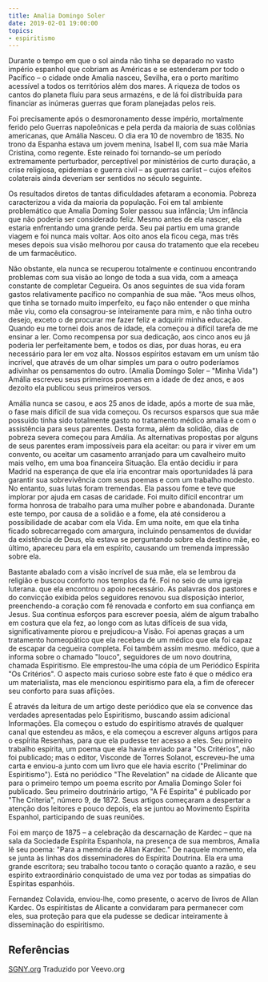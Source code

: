 ```yaml
---
title: Amalia Domingo Soler
date: 2019-02-01 19:00:00
topics: 
- espiritismo
---
```


Durante o tempo em que o sol ainda não tinha se deparado no vasto império
espanhol que cobriam as Américas e se estenderam por todo o Pacífico – o
cidade onde Amalia nasceu, Sevilha, era o porto marítimo acessível a todos os
territórios além dos mares. A riqueza de todos os cantos do planeta fluiu para
seus armazéns, e de lá foi distribuída para financiar as inúmeras guerras que
foram planejadas pelos reis.

Foi precisamente após o desmoronamento desse império, mortalmente ferido pelo
Guerras napoleônicas e pela perda da maioria de suas colônias americanas, que
Amália Nasceu. O dia era 10 de novembro de 1835. No trono da Espanha estava um
jovem menina, Isabel II, com sua mãe Maria Cristina, como regente. Este reinado
foi tornando-se um período extremamente perturbador, perceptível por ministérios
de curto duração, a crise religiosa, epidemias e guerra civil – as guerras
carlist – cujos efeitos colaterais ainda deveriam ser sentidos no século
seguinte.

Os resultados diretos de tantas dificuldades afetaram a economia. Pobreza
caracterizou a vida da maioria da população.  Foi em tal ambiente problemático
que Amalia Doming Soler passou sua infância; Um infância que não poderia ser
considerado feliz. Mesmo antes de ela nascer, ela estaria enfrentando uma grande
perda. Seu pai partiu em uma grande viagem e foi nunca mais voltar. Aos oito
anos ela ficou cega, mas três meses depois sua visão melhorou por causa do
tratamento que ela recebeu de um farmacêutico.

Não obstante, ela nunca se recuperou totalmente e continuou encontrando
problemas com sua visão ao longo de toda a sua vida, com a ameaça constante de
completar Cegueira. Os anos seguintes de sua vida foram gastos relativamente
pacífico no companhia de sua mãe. "Aos meus olhos, que tinha se tornado muito
imperfeito, eu faço não entender o que minha mãe viu, como ela consagrou-se
inteiramente para mim, e não tinha outro desejo, exceto o de procurar me fazer
feliz e adquirir minha educação. Quando eu me tornei dois anos de idade, ela
começou a difícil tarefa de me ensinar a ler. Como recompensa por sua dedicação,
aos cinco anos eu já poderia ler perfeitamente bem, e todos os dias, por duas
horas, eu era necessário para ler em voz alta. Nossos espíritos estavam em um
unísm tão incrível, que através de um olhar simples um para o outro poderíamos
adivinhar os pensamentos do outro.  (Amalia Domingo Soler – "Minha Vida") Amália
escreveu seus primeiros poemas em a idade de dez anos, e aos dezoito ela
publicou seus primeiros versos.

Amália nunca se casou, e aos 25 anos de idade, após a morte de sua mãe, o fase
mais difícil de sua vida começou. Os recursos esparsos que sua mãe possuído
tinha sido totalmente gasto no tratamento médico amalia e com o assistência para
seus parentes. Desta forma, além da solidão, dias de pobreza severa começou para
Amália. As alternativas propostas por alguns de seus parentes eram impossíveis
para ela aceitar: ou para ir viver em um convento, ou aceitar um casamento
arranjado para um cavalheiro muito mais velho, em uma boa financeira Situação.
Ela então decidiu ir para Madrid na esperança de que ela iria encontrar mais
oportunidades lá para garantir sua sobrevivência com seus poemas e com um
trabalho modesto. No entanto, suas lutas foram tremendas. Ela passou fome e teve
que implorar por ajuda em casas de caridade. Foi muito difícil encontrar um
forma honrosa de trabalho para uma mulher pobre e abandonada. Durante este
tempo, por causa de a solidão e a fome, ela até considerou a possibilidade de
acabar com ela Vida. Em uma noite, em que ela tinha ficado sobrecarregado com
amargura, incluindo pensamentos de duvidar da existência de Deus, ela estava se
perguntando sobre ela destino mãe, eo último, apareceu para ela em espírito,
causando um tremenda impressão sobre ela.

Bastante abalado com a visão incrível de sua mãe, ela se lembrou da religião e
buscou conforto nos templos da fé. Foi no seio de uma igreja luterana.  que ela
encontrou o apoio necessário. As palavras dos pastores e do convicção exibida
pelos seguidores renovou sua disposição interior, preenchendo-a coração com fé
renovada e conforto em sua confiança em Jesus.  Sua contínua esforços para
escrever poesia, além de algum trabalho em costura que ela fez, ao longo com as
lutas difíceis de sua vida, significativamente piorou e prejudicou-a Visão. Foi
apenas graças a um tratamento homeopático que ela recebeu de um médico que ela
foi capaz de escapar da cegueira completa. Foi também assim mesmo.  médico, que
a informa sobre o chamado "louco", seguidores de um novo doutrina, chamada
Espiritismo. Ele emprestou-lhe uma cópia de um Periódico Espírita "Os
Critérios". O aspecto mais curioso sobre este fato é que o médico era um
materialista, mas ele mencionou espiritismo para ela, a fim de oferecer seu
conforto para suas aflições.

É através da leitura de um artigo deste periódico que ela se convence das
verdades apresentadas pelo Espiritismo, buscando assim adicional Informações.
Ela começou o estudo do espiritismo através de qualquer canal que estendeu as
mãos, e ela começou a escrever alguns artigos para o espírita Resenhas, para que
ela pudesse ter acesso a eles. Seu primeiro trabalho espírita, um poema que ela
havia enviado para "Os Critérios", não foi publicado; mas o editor, Visconde de
Torres Solanot, escreveu-lhe uma carta e enviou-a junto com um livro que ele
havia escrito ("Preliminar do Espiritismo").  Está no periódico "The Revelation"
na cidade de Alicante que para o primeiro tempo um poema escrito por Amalia
Domingo Soler foi publicado. Seu primeiro doutrinário artigo, "A Fé Espírita" é
publicado por "The Criteria", número 9, de 1872. Seus artigos começaram a
despertar a atenção dos leitores e pouco depois, ela se juntou ao Movimento
Espírita Espanhol, participando de suas reuniões.

Foi em março de 1875 – a celebração da descarnação de Kardec – que na sala da
Sociedade Espírita Espanhola, na presença de sua membros, Amalia lê seu poema:
"Para a memória de Allan Kardec." De naquele momento, ela se junta às linhas dos
disseminadores do Espírita Doutrina. Ela era uma grande escritora; seu trabalho
tocou tanto o coração quanto a razão, e seu espírito extraordinário conquistado
de uma vez por todas as simpatias do Espíritas espanhóis.

Fernandez Colavida, enviou-lhe, como presente, o acervo de livros de Allan
Kardec. Os espiritistas de Alicante a convidaram para permanecer com eles, sua
proteção para que ela pudesse se dedicar inteiramente à disseminação do
espiritismo.

## Referências
[SGNY.org](//sgny.org)
Traduzido por Veevo.org

